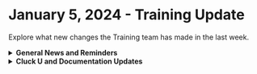 # January 5, 2024 - Training Update

Explore what new changes the Training team has made in the last week.

<details>

<summary><strong>General News and Reminders</strong></summary>

* **SHOUT OUT** to all those who've successfully taken our [foundations-certification.md](../../../cluck-university/rewst-foundations/foundations-certification.md "mention")Exam, and collected your prestigious **Certified Rewster** badge in Discord.&#x20;
  * Stay tuned for more information on how to get your official certification issued for sharing on LinkedIn, and hanging on your wall with pride.

- **Reminder about the Rewst Onsite:**
  * We are BACK to our regularly scheduled training. You can sign up for our live training at [https://calendly.com/cluck-u](https://calendly.com/cluck-u)
  * Training will be paused again the week of **January 22nd** due to the Rewst Onsite!&#x20;
  * Feel free to sit by the fire, with a glass of bourbon, or tasty leftover New Year drinks, and watch our videos while you wait with anticipation for our return on **January 29th**.
- Join us in our [Cluck-U Discord channel](https://discord.com/channels/936789089703845988/1121465945295167588) if you have any questions, comments, or concerns!

</details>

<details>

<summary><strong>Cluck U and Documentation Updates</strong></summary>

**What's New at Cluck University?**

* Added [Broken link](broken-reference "mention")video

**New & Updated Pages:**

* The last 3 weeks of 2023 Open Mic Pages are here:
  * [dec-15th-2023-compromised-users-automated-documentation-and-troubleshooting-errors.md](../../roc-open-mics/2023-roc-open-mics/dec-15th-2023-compromised-users-automated-documentation-and-troubleshooting-errors.md "mention")
  * [dec-22nd-2023-simply-having-a-wonderful-rewsty-time.md](../../roc-open-mics/2023-roc-open-mics/dec-22nd-2023-simply-having-a-wonderful-rewsty-time.md "mention")
  * [dec-29th-2023-last-open-mic-of-2023.md](../../roc-open-mics/2023-roc-open-mics/dec-29th-2023-last-open-mic-of-2023.md "mention")
* Added [Broken link](broken-reference "mention")
* Added [app-builder](../../../documentation/app-builder/ "mention")pages
* Added [nable](../../../documentation/integrations/individual-integration-documentation/rmm/nable/ "mention")pages
* Added [agent-smith](../../../documentation/agent-smith/ "mention")pages

</details>
